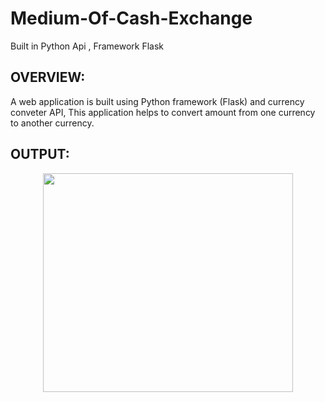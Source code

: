 # Medium-Of-Cash-Exchange
Built in Python Api , Framework Flask 

## OVERVIEW:
   A web application is built using Python framework (Flask) and currency conveter API,
   This application helps to convert amount from one currency to another currency. 

## OUTPUT:
   <p align="center"><img src="https://user-images.githubusercontent.com/122221586/225337968-611cf09f-8fc1-4f74-8f23-0446c7a09091.png" width="400" height="350">
   </p>
